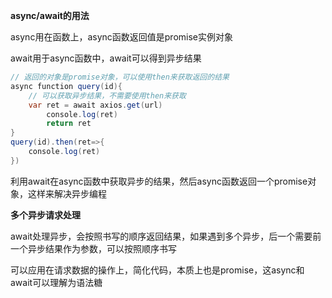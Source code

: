 **async/await的用法**

async用在函数上，async函数返回值是promise实例对象

await用于async函数中，await可以得到异步结果

```java
// 返回的对象是promise对象，可以使用then来获取返回的结果
async function query(id){
    // 可以获取异步结果，不需要使用then来获取
    var ret = await axios.get(url)
        console.log(ret)
        return ret 
}
query(id).then(ret=>{
    console.log(ret)
})
```

利用await在async函数中获取异步的结果，然后async函数返回一个promise对象，这样来解决异步编程

**多个异步请求处理**

await处理异步，会按照书写的顺序返回结果，如果遇到多个异步，后一个需要前一个异步结果作为参数，可以按照顺序书写



可以应用在请求数据的操作上，简化代码，本质上也是promise，这async和await可以理解为语法糖